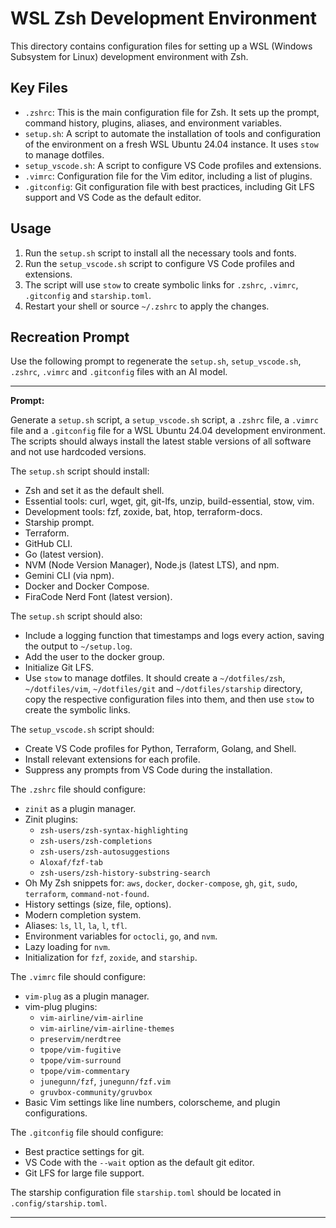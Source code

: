 # WSL Zsh Development Environment

This directory contains configuration files for setting up a WSL (Windows Subsystem for Linux) development environment with Zsh.

## Key Files

*   `.zshrc`: This is the main configuration file for Zsh. It sets up the prompt, command history, plugins, aliases, and environment variables.
*   `setup.sh`: A script to automate the installation of tools and configuration of the environment on a fresh WSL Ubuntu 24.04 instance. It uses `stow` to manage dotfiles.
*   `setup_vscode.sh`: A script to configure VS Code profiles and extensions.
*   `.vimrc`: Configuration file for the Vim editor, including a list of plugins.
*   `.gitconfig`: Git configuration file with best practices, including Git LFS support and VS Code as the default editor.

## Usage

1.  Run the `setup.sh` script to install all the necessary tools and fonts.
2.  Run the `setup_vscode.sh` script to configure VS Code profiles and extensions.
3.  The script will use `stow` to create symbolic links for `.zshrc`, `.vimrc`, `.gitconfig` and `starship.toml`.
4.  Restart your shell or source `~/.zshrc` to apply the changes.

## Recreation Prompt

Use the following prompt to regenerate the `setup.sh`, `setup_vscode.sh`, `.zshrc`, `.vimrc` and `.gitconfig` files with an AI model.

---

**Prompt:**

Generate a `setup.sh` script, a `setup_vscode.sh` script, a `.zshrc` file, a `.vimrc` file and a `.gitconfig` file for a WSL Ubuntu 24.04 development environment. The scripts should always install the latest stable versions of all software and not use hardcoded versions.

The `setup.sh` script should install:
- Zsh and set it as the default shell.
- Essential tools: curl, wget, git, git-lfs, unzip, build-essential, stow, vim.
- Development tools: fzf, zoxide, bat, htop, terraform-docs.
- Starship prompt.
- Terraform.
- GitHub CLI.
- Go (latest version).
- NVM (Node Version Manager), Node.js (latest LTS), and npm.
- Gemini CLI (via npm).
- Docker and Docker Compose.
- FiraCode Nerd Font (latest version).

The `setup.sh` script should also:
- Include a logging function that timestamps and logs every action, saving the output to `~/setup.log`.
- Add the user to the docker group.
- Initialize Git LFS.
- Use `stow` to manage dotfiles. It should create a `~/dotfiles/zsh`, `~/dotfiles/vim`, `~/dotfiles/git` and `~/dotfiles/starship` directory, copy the respective configuration files into them, and then use `stow` to create the symbolic links.

The `setup_vscode.sh` script should:
- Create VS Code profiles for Python, Terraform, Golang, and Shell.
- Install relevant extensions for each profile.
- Suppress any prompts from VS Code during the installation.

The `.zshrc` file should configure:
- `zinit` as a plugin manager.
- Zinit plugins:
    - `zsh-users/zsh-syntax-highlighting`
    - `zsh-users/zsh-completions`
    - `zsh-users/zsh-autosuggestions`
    - `Aloxaf/fzf-tab`
    - `zsh-users/zsh-history-substring-search`
- Oh My Zsh snippets for: `aws`, `docker`, `docker-compose`, `gh`, `git`, `sudo`, `terraform`, `command-not-found`.
- History settings (size, file, options).
- Modern completion system.
- Aliases: `ls`, `ll`, `la`, `l`, `tfl`.
- Environment variables for `octocli`, `go`, and `nvm`.
- Lazy loading for `nvm`.
- Initialization for `fzf`, `zoxide`, and `starship`.

The `.vimrc` file should configure:
- `vim-plug` as a plugin manager.
- vim-plug plugins:
    - `vim-airline/vim-airline`
    - `vim-airline/vim-airline-themes`
    - `preservim/nerdtree`
    - `tpope/vim-fugitive`
    - `tpope/vim-surround`
    - `tpope/vim-commentary`
    - `junegunn/fzf`, `junegunn/fzf.vim`
    - `gruvbox-community/gruvbox`
- Basic Vim settings like line numbers, colorscheme, and plugin configurations.

The `.gitconfig` file should configure:
- Best practice settings for git.
- VS Code with the `--wait` option as the default git editor.
- Git LFS for large file support.

The starship configuration file `starship.toml` should be located in `.config/starship.toml`.

---
